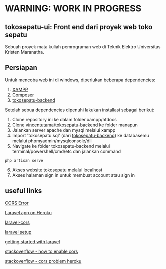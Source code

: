 # WARNING: WORK IN PROGRESS
## tokosepatu-ui: Front end dari proyek web toko sepatu
Sebuah proyek mata kuliah pemrograman web di Teknik Elektro Universitas Kristen Maranatha.



## Persiapan
Untuk mencoba web ini di windows, diperlukan beberapa dependencies:
  1. [XAMPP](https://www.apachefriends.org/index.html)
  2. [Composer](https://getcomposer.org/download/)
  3. [tokosepatu-backend](https://github.com/vincentutama/tokosepatu-backend)

Setelah sebua dependencies dipenuhi lakukan installasi sebagai berikut:
  1. Clone repository ini ke dalam folder xampp/htdocs
  2. Clone [vincentutama/tokosepatu-backend](https://github.com/vincentutama/tokosepatu-backend) ke folder manapun
  3. Jalankan server apache dan mysql melalui xampp
  4. Import 'tokosepatu.sql' (dari [tokosepatu-backend](https://github.com/vincentutama)) ke databasemu melalui phpmyadmin/mysqlconsole/dll
  5. Navigate ke folder tokosepatu-backend melalui terminal/powershell/cmd/etc dan jalankan command
  
    php artisan serve
   
  6. Akses website tokosepatu melalui localhost
  7. Akses halaman sign in untuk membuat account atau sign in
  
 ## useful links
 
 [CORS Error](https://medium.com/@dtkatz/3-ways-to-fix-the-cors-error-and-how-access-control-allow-origin-works-d97d55946d9)
 
 [Laravel app on Heroku](https://medium.com/@nedsoft/how-to-host-a-laravel-app-with-mysql-database-on-heroku-ab56b08be735)
 
 [laravel-cors](https://github.com/fruitcake/laravel-cors)
 
 [laravel setup](https://medium.com/@erthru/laravel-dan-vue-part-1-laravel-sebagai-backend-defafdd7ed0c)
 
 [getting started with laravel](https://devcenter.heroku.com/articles/getting-started-with-laravel)
 
 [stackoverflow - how to enable cors](https://stackoverflow.com/questions/55346154/how-to-enable-cors-in-laravel)
 
 [stackoverflow - cors problem heroku](https://stackoverflow.com/questions/53875548/cors-problems-on-heroku)
